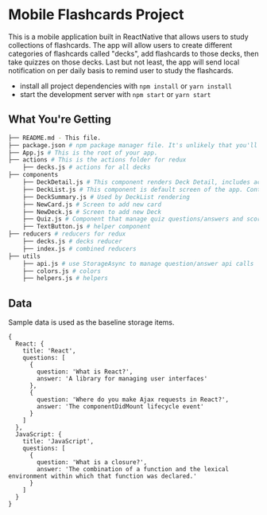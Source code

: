 # Mobile Flashcards Project
This is a mobile application built in ReactNative that allows users to study collections of flashcards. The app will allow users to create different categories of flashcards called "decks", add flashcards to those decks, then take quizzes on those decks. Last but not least, the app will send local notification on per daily basis to remind user to study the flashcards.

* install all project dependencies with `npm install` or `yarn install`
* start the development server with `npm start` or `yarn start`

## What You're Getting
```bash
├── README.md - This file.
├── package.json # npm package manager file. It's unlikely that you'll need to modify this.
├── App.js # This is the root of your app.
├── actions # This is the actions folder for redux
    ├── decks.js # actions for all decks
├── components
    ├── DeckDetail.js # This component renders Deck Detail, includes actions to start quiz and add cards
    ├── DeckList.js # This component is default screen of the app. Contains list of decks
    ├── DeckSummary.js # Used by DeckList rendering
    ├── NewCard.js # Screen to add new card
    ├── NewDeck.js # Screen to add new Deck
    ├── Quiz.js # Component that manage quiz questions/answers and score
    ├── TextButton.js # helper component
├── reducers # reducers for redux
    ├── decks.js # decks reducer
    ├── index.js # combined reducers
├── utils
    ├── api.js # use StorageAsync to manage question/answer api calls
    ├── colors.js # colors
    ├── helpers.js # helpers
```

## Data
Sample data is used as the baseline storage items. 
```
{
  React: {
    title: 'React',
    questions: [
      {
        question: 'What is React?',
        answer: 'A library for managing user interfaces'
      },
      {
        question: 'Where do you make Ajax requests in React?',
        answer: 'The componentDidMount lifecycle event'
      }
    ]
  },
  JavaScript: {
    title: 'JavaScript',
    questions: [
      {
        question: 'What is a closure?',
        answer: 'The combination of a function and the lexical environment within which that function was declared.'
      }
    ]
  }
}
```
